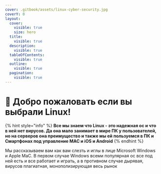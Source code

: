 ```yaml
---
cover: .gitbook/assets/linux-cyber-security.jpg
coverY: 0
layout:
  cover:
    visible: true
    size: hero
  title:
    visible: true
  description:
    visible: true
  tableOfContents:
    visible: true
  outline:
    visible: true
  pagination:
    visible: true
---
```


# 🐧 Добро пожаловать если вы выбрали Linux!

{% hint style="info" %}
**Все мы знаем что Linux - это надежная ос и что в ней нет вирусов. Да она мало занимает в мире ПК у пользователей, но на серверов она преимущество и также мы ей пользуемся в ПК и Смартфонах под управление MAC и iOS и Android**&#x20;
{% endhint %}

Мы рассказываем вам как вам слезть и иглы  в лице Microsoft Windows и Apple MaC. В первом случае Windows всеми популярная ос  все под ней есть и все работает и  играть, а в противном случае дырявая, вирусов плагиатная, монополизирующая весь рынок&#x20;
